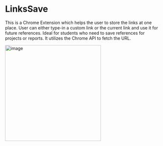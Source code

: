 # LinksSave
This is a Chrome Extension which helps the user to store the links at one place. User can either type-in a custom link or the current link and use it for future references. Ideal for students who need to save references for projects or reports. It utilizes the Chrome API to fetch the URL.

<img width="313" alt="image" src="https://github.com/ra-adarsh/LinksSave/assets/124442935/072b9777-073b-439f-97af-48bf0335b66e">
